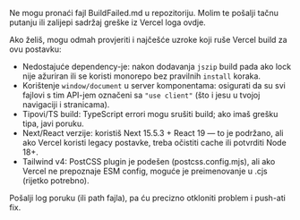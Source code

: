 Ne mogu pronaći fajl BuildFailed.md u repozitoriju. Molim te pošalji tačnu putanju ili zalijepi sadržaj greške iz Vercel loga ovdje.

Ako želiš, mogu odmah provjeriti i najčešće uzroke koji ruše Vercel build za ovu postavku:
- Nedostajuće dependency-je: nakon dodavanja `jszip` build pada ako lock nije ažuriran ili se koristi monorepo bez pravilnih `install` koraka.
- Korištenje `window/document` u server komponentama: osigurati da su svi fajlovi s tim API-jem označeni sa `"use client"` (što i jesu u tvojoj navigaciji i stranicama).
- Tipovi/TS build: TypeScript errori mogu srušiti build; ako imaš grešku tipa, javi poruku.
- Next/React verzije: koristiš Next 15.5.3 + React 19 — to je podržano, ali ako Vercel koristi legacy postavke, treba očistiti cache ili potvrditi Node 18+.
- Tailwind v4: PostCSS plugin je podešen (postcss.config.mjs), ali ako Vercel ne prepoznaje ESM config, moguće je preimenovanje u .cjs (rijetko potrebno).

Pošalji log poruku (ili path fajla), pa ću precizno otkloniti problem i push-ati fix.

